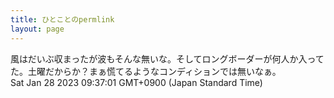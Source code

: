 ```yaml
---
title: ひとことのpermlink
layout: page
---
```

<div class="box" dt="1674866221447">
  風はだいぶ収まったが波もそんな無いな。そしてロングボーダーが何人か入ってた。土曜だからか？まぁ慌てるようなコンディションでは無いなぁ。
  <div class="content is-small">Sat Jan 28 2023 09:37:01 GMT+0900 (Japan Standard Time)</div>
</div>